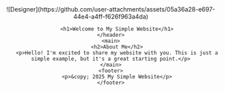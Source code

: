 
<!DOCTYPE html>
<html lang="en">
<head>
    <meta charset="UTF-8">
    <meta name="viewport" content="width=device-width, initial-scale=1.0">
    <title>My Simple Website</title>
    <link rel="stylesheet" href="styles.css">
</head>
<body>
    <header>
![Designer](https://github.com/user-attachments/assets/05a36a28-e697-44e4-a4ff-f626f963a4da)
        
        <h1>Welcome to My Simple Website</h1>
    </header>
    <main>
        <h2>About Me</h2>
        <p>Hello! I'm excited to share my website with you. This is just a simple example, but it's a great starting point.</p>
    </main>
    <footer>
        <p>&copy; 2025 My Simple Website</p>
    </footer>
</body>
</html>

